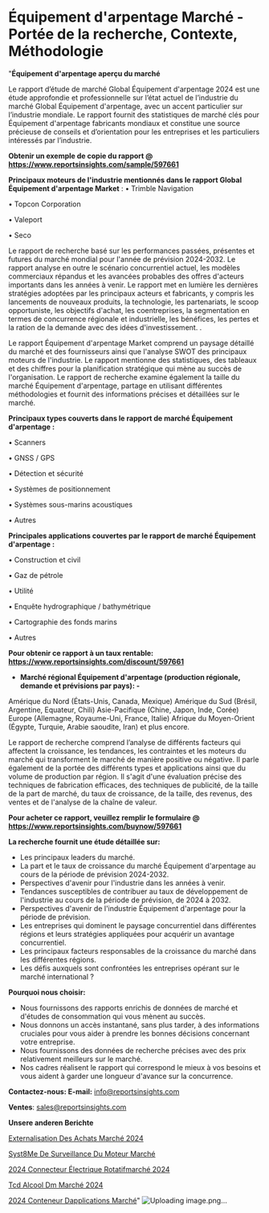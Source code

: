 # Équipement d'arpentage Marché - Portée de la recherche, Contexte, Méthodologie

"<strong>Équipement d'arpentage aperçu du marché</strong>

Le rapport d’étude de marché Global Équipement d'arpentage 2024 est une étude approfondie et professionnelle sur l’état actuel de l’industrie du marché Global Équipement d'arpentage, avec un accent particulier sur l’industrie mondiale. Le rapport fournit des statistiques de marché clés pour Équipement d'arpentage fabricants mondiaux et constitue une source précieuse de conseils et d’orientation pour les entreprises et les particuliers intéressés par l’industrie.

<strong>Obtenir un exemple de copie du rapport @ <a href=https://www.reportsinsights.com/sample/597661>https://www.reportsinsights.com/sample/597661</a></strong>

<strong>Principaux moteurs de l'industrie mentionnés dans le rapport Global Équipement d'arpentage Market</strong> :
• Trimble Navigation

• Topcon Corporation

• Valeport

• Seco

Le rapport de recherche basé sur les performances passées, présentes et futures du marché mondial pour l'année de prévision 2024-2032. Le rapport analyse en outre le scénario concurrentiel actuel, les modèles commerciaux répandus et les avancées probables des offres d'acteurs importants dans les années à venir. Le rapport met en lumière les dernières stratégies adoptées par les principaux acteurs et fabricants, y compris les lancements de nouveaux produits, la technologie, les partenariats, le scoop opportuniste, les objectifs d'achat, les coentreprises, la segmentation en termes de concurrence régionale et industrielle, les bénéfices, les pertes et la ration de la demande avec des idées d'investissement. .

Le rapport Équipement d'arpentage Market comprend un paysage détaillé du marché et des fournisseurs ainsi que l'analyse SWOT des principaux moteurs de l'industrie. Le rapport mentionne des statistiques, des tableaux et des chiffres pour la planification stratégique qui mène au succès de l'organisation. Le rapport de recherche examine également la taille du marché Équipement d'arpentage, partage en utilisant différentes méthodologies et fournit des informations précises et détaillées sur le marché.

<strong>Principaux types couverts dans le rapport de marché Équipement d'arpentage :</strong>

• Scanners

• GNSS / GPS

• Détection et sécurité

• Systèmes de positionnement

• Systèmes sous-marins acoustiques

• Autres

<strong>Principales applications couvertes par le rapport de marché Équipement d'arpentage :</strong>

• Construction et civil

• Gaz de pétrole

• Utilité

• Enquête hydrographique / bathymétrique

• Cartographie des fonds marins

• Autres

<strong>Pour obtenir ce rapport à un taux rentable: <a href=https://www.reportsinsights.com/discount/597661>https://www.reportsinsights.com/discount/597661</a></strong>
<ul>
  <li><strong>Marché régional Équipement d'arpentage (production régionale, demande et prévisions par pays): -</strong></li>
</ul>
Amérique du Nord (États-Unis, Canada, Mexique)
Amérique du Sud (Brésil, Argentine, Equateur, Chili)
Asie-Pacifique (Chine, Japon, Inde, Corée)
Europe (Allemagne, Royaume-Uni, France, Italie)
Afrique du Moyen-Orient (Égypte, Turquie, Arabie saoudite, Iran) et plus encore.

Le rapport de recherche comprend l’analyse de différents facteurs qui affectent la croissance, les tendances, les contraintes et les moteurs du marché qui transforment le marché de manière positive ou négative. Il parle également de la portée des différents types et applications ainsi que du volume de production par région. Il s'agit d'une évaluation précise des techniques de fabrication efficaces, des techniques de publicité, de la taille de la part de marché, du taux de croissance, de la taille, des revenus, des ventes et de l'analyse de la chaîne de valeur.

<strong>Pour acheter ce rapport, veuillez remplir le formulaire @   <a href=https://www.reportsinsights.com/buynow/597661>https://www.reportsinsights.com/buynow/597661</a></strong>

<strong>La recherche fournit une étude détaillée sur:</strong>
<ul>
  <li>Les principaux leaders du marché.</li>
  <li>La part et le taux de croissance du marché Équipement d'arpentage au cours de la période de prévision 2024-2032.</li>
  <li>Perspectives d'avenir pour l'industrie dans les années à venir.</li>
  <li>Tendances susceptibles de contribuer au taux de développement de l'industrie au cours de la période de prévision, de 2024 à 2032.</li>
  <li>Perspectives d'avenir de l'industrie Équipement d'arpentage pour la période de prévision.</li>
  <li>Les entreprises qui dominent le paysage concurrentiel dans différentes régions et leurs stratégies appliquées pour acquérir un avantage concurrentiel.</li>
  <li>Les principaux facteurs responsables de la croissance du marché dans les différentes régions.</li>
  <li>Les défis auxquels sont confrontées les entreprises opérant sur le marché international ?</li>
</ul>
<strong>Pourquoi nous choisir:</strong>
<ul>
  <li>Nous fournissons des rapports enrichis de données de marché et d'études de consommation qui vous mènent au succès.</li>
  <li>Nous donnons un accès instantané, sans plus tarder, à des informations cruciales pour vous aider à prendre les bonnes décisions concernant votre entreprise.</li>
  <li>Nous fournissons des données de recherche précises avec des prix relativement meilleurs sur le marché.</li>
  <li>Nos cadres réalisent le rapport qui correspond le mieux à vos besoins et vous aident à garder une longueur d'avance sur la concurrence.</li>
</ul>
<strong>Contactez-nous:
</strong><strong>E-mail:</strong> <a href=mailto:info@reportsinsights.com>info@reportsinsights.com</a>

<strong>Ventes</strong>: <a href=mailto:sales@reportsinsights.com>sales@reportsinsights.com</a>

<strong>Unsere anderen Berichte</strong>

<a href=https://www.linkedin.com/pulse/externalisation-des-achats-marché-scénario-af56c/>Externalisation Des Achats Marché 2024</a>

<a href=https://www.linkedin.com/pulse/syst%C3%A8me-de-surveillance-du-moteur-march%C3%A9-2024-xxqlc/>Syst8Me De Surveillance Du Moteur Marché</a>

<a href=https://www.linkedin.com/pulse/2024-connecteur-électrique-rotatifmarché-segmentation-hf23c/>2024 Connecteur Électrique Rotatifmarché 2024</a>

<a href=https://www.linkedin.com/pulse/tcd-alcool-dm-marchétendances-émergentes-et-yetoc/>Tcd Alcool Dm Marché 2024</a>

<a href=https://www.linkedin.com/pulse/2024-conteneur-dapplications-march%C3%A9-segmentation-es36c/>2024 Conteneur Dapplications Marché</a>"
![Uploading image.png…]()
